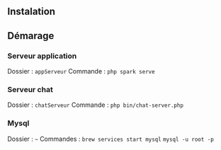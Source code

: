 ## Instalation

## Démarage
### Serveur application
Dossier : `appServeur`
Commande : `php spark serve`
### Serveur chat
Dossier : `chatServeur`
Commande : `php bin/chat-server.php`
### Mysql
Dossier : `~`
Commandes : `brew services start mysql` `mysql -u root -p`

